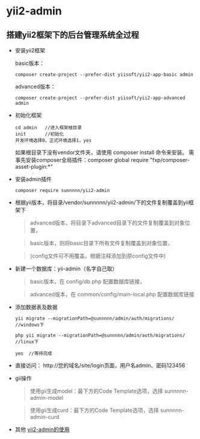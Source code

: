 # yii2-admin

## 搭建yii2框架下的后台管理系统全过程 ##

 - 安装yii2框架
 
    basic版本：
    ```
    composer create-project --prefer-dist yiisoft/yii2-app-basic admin
    ```
    
    advanced版本：
    ```
    composer create-project --prefer-dist yiisoft/yii2-app-advanced admin
    ```

 - 初始化框架
 
    ```
    cd admin   //进入框架根目录
    init       //初始化
    开发环境选择0，正式环境选择1，yes
    ```
    如果根目录下没有vendor文件夹，请使用 composer install 命令来安装。
    需事先安装composer全局插件：composer global require "fxp/composer-asset-plugin:*"

 - 安装admin插件
    
    ```
    composer require sunnnnn/yii2-admin
    ```

 - 根据yii版本，将目录/vendor/sunnnnn/yii2-admin/下的文件复制覆盖到yii框架下
    
    > advanced版本，将目录下advanced目录下的文件复制覆盖到对象位置，

    > basic版本，则将basic目录下所有文件复制覆盖到对象位置， 	
    
    > (config文件可不用覆盖，根据注释添加到原config文件中)

 - 新建一个数据库：yii-admin（名字自己取）
 
    > basic版本，在 config/db.php 配置数据库链接，

    > advanced版本，在 common/config/main-local.php 配置数据库链接

 - 添加数据表及数据
 
    ```
    yii migrate --migrationPath=@sunnnnn/admin/auth/migrations/       //windows下
    
    php yii migrate --migrationPath=@sunnnnn/admin/auth/migrations/   //linux下
    
    yes  //等待完成
    ```

 - 直接访问： http://您的域名/site/login页面，用户名admin、密码123456

 - gii操作
    > 使用gii生成model：最下方的Code Template选项，选择 sunnnnn-admin-model

    > 使用gii生成curd：最下方的Code Template选项，选择 sunnnnn-admin-curd

 - 其他
    [yii2-admin的使用][1]


  [1]: http://www.sunnnnn.com/article/yii2-admin